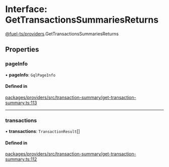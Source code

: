 # Interface: GetTransactionsSummariesReturns

[@fuel-ts/providers](/api/Providers/index.md).GetTransactionsSummariesReturns

## Properties

### pageInfo

• **pageInfo**: `GqlPageInfo`

#### Defined in

[packages/providers/src/transaction-summary/get-transaction-summary.ts:113](https://github.com/FuelLabs/fuels-ts/blob/c441653b/packages/providers/src/transaction-summary/get-transaction-summary.ts#L113)

___

### transactions

• **transactions**: `TransactionResult`[]

#### Defined in

[packages/providers/src/transaction-summary/get-transaction-summary.ts:112](https://github.com/FuelLabs/fuels-ts/blob/c441653b/packages/providers/src/transaction-summary/get-transaction-summary.ts#L112)
